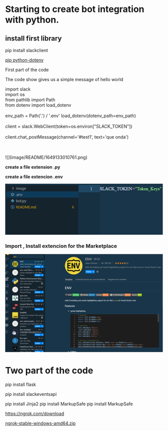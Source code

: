 # Starting to create bot integration with python.

## install first  library

pip install slackclient

[pip python-dotenv](https://pypi.org/project/python-dotenv/)

First part of the code

The code show gives us a simple message of hello world
<div>
  <p>
import slack
    <br>
import os
    <br>
from pathlib import Path
    <br>
from dotenv import load_dotenv
<br>
    <br>
    env_path = Path('.') / '.env'
load_dotenv(dotenv_path=env_path)
    <br>
    <br>
client = slack.WebClient(token=os.environ["SLACK_TOKEN"])
<br>
   <br>
client.chat_postMessage(channel='#test1', text='que onda')
    </p>
  </div>
<br>
<br>
![](image/README/1649133010761.png)

**create a file extension .py**

**create a file extencion .env**

![](image/README/1649133119449.png)

### Import , Install extencion for the Marketplace

![](image/README/1649133241518.png)


# Two part of the code

pip install flask

pip install slackeventsapi

pip install Jinja2
pip install MarkupSafe
pip install MarkupSafe

https://ngrok.com/download


[ngrok-stable-windows-amd64.zip](https://github.com/Estebanjgg/EstebanBotOne/files/8423536/ngrok-stable-windows-amd64.zip)
